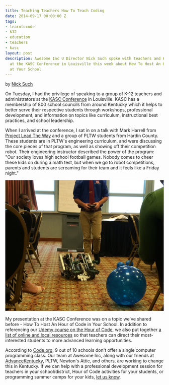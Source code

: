 ```yaml
---
title: Teaching Teachers How To Teach Coding
date: 2014-09-17 00:00:00 Z
tags:
- learntocode
- k12
- education
- teachers
- kasc
layout: post
description: Awesome Inc U Director Nick Such spoke with teachers and K-12 administrators
  at the KASC Conference in Louisville this week about How To Host An Hour of Code
  at Your School
---
```


by [Nick Such](https://plus.google.com/+NickSuch/)

On Tuesday, I had the privilege of speaking to a group of K-12 teachers and administrators at the [KASC Conference](http://www.kasc.net/2010/?page_id=26) in Louisville. KASC has a membership of 800 school councils from around Kentucky which it helps to better serve their respective students through workshops, professional development, and information on topics like curriculum, instructional best practices, and school leadership. 

<!--more-->

When I arrived at the conference, I sat in on a talk with Mark Harrell from [Project Lead The Way](http://www.pltwky.org) and a group of PLTW students from Hardin County. These students are in PLTW's engineering curriculum, and were discussing the core pieces of that program, as well as showing off their competition robot. Their engineering instructor described the power of the program: "Our society loves high school football games. Nobody comes to cheer these kids on during a math test, but when we go to robot competitions, parents and students are screaming for their team and it feels like a Friday night."

![Hardin County PLTW students with robot at KASC Conference 2014](/img/blog/kasc-pltw-robot.jpg)

My presentation at the KASC Conference was on a topic we've shared before - How To Host An Hour of Code in Your School. In addition to referencing our [Udemy course on the Hour of Code](https://www.udemy.com/hourofcode/), we also put together [a list of online and local resources](http://bit.ly/codekasc) so that teachers can direct their most-interested students to more advanced learning opportunities.

According to [Code.org](http://code.org/stats), 9 out of 10 schools don't offer a single computer programming class. Our team at Awesome Inc, along with our friends at [AdvanceKentucky](http://www.advancekentucky.com/kycoders?showall=1&limitstart=), PLTW, Newton's Attic, and others, are working to change this in Kentucky. If we can help with a professional development session for teachers in your school/district, Hour of Code activities for your students, or programming summer camps for your kids, [let us know](mailto:founders@awesomeinc.org?Subject=Awesome%20Inc%20U%20K-12%20training).